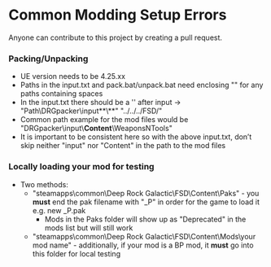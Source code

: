 # Common Modding Setup Errors
Anyone can contribute to this project by creating a pull request.

### Packing/Unpacking
- UE version needs to be 4.25.xx
- Paths in the input.txt and pack.bat/unpack.bat need enclosing "" for any paths containing spaces
- In the input.txt there should be a '\' after input -> "Path\DRGpacker\input**\\**" "../../../FSD/"
- Common path example for the mod files would be "DRGpacker\input\\**Content**\WeaponsNTools"
- It is important to be consistent here so with the above input.txt, don’t skip neither "input" nor "Content" in the path to the mod files

### Locally loading your mod for testing
- Two methods:
    - "steamapps\common\Deep Rock Galactic\FSD\Content\Paks" - you **must** end the pak filename with "_P" in order for the game to load it e.g. new _P.pak
        - Mods in the Paks folder will show up as "Deprecated" in the mods list but will still work
    - "steamapps\common\Deep Rock Galactic\FSD\Content\Mods\your mod name" - additionally, if your mod is a BP mod, it **must** go into this folder for local testing
